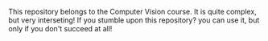 This repository belongs to the Computer Vision course. It is quite complex, but very interseting! If you stumble upon this repository? you can use it, but only if you don't succeed at all!
